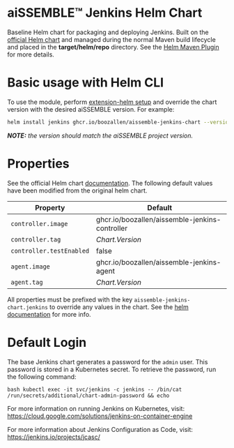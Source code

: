 # aiSSEMBLE&trade; Jenkins Helm Chart
Baseline Helm chart for packaging and deploying Jenkins. Built on the [official Helm chart](https://github.com/jenkinsci/helm-charts)
and managed during the normal Maven build lifecycle and placed in the **target/helm/repo** directory. See the 
[Helm Maven Plugin](https://github.com/kokuwaio/helm-maven-plugin) for more details.

# Basic usage with Helm CLI
To use the module, perform [extension-helm setup](../README.md#leveraging-extensions-helm) and override the chart version with the desired aiSSEMBLE version. For example:
```bash
helm install jenkins ghcr.io/boozallen/aissemble-jenkins-chart --version <AISSEMBLE-VERSION>
```
_**NOTE:**_ *the version should match the aiSSEMBLE project version.*

# Properties
See the official Helm chart [documentation](https://github.com/jenkinsci/helm-charts/tree/main/charts/jenkins). The following
default values have been modified from the original helm chart.

| Property                 | Default                                        |
|--------------------------|------------------------------------------------|
| `controller.image`       | ghcr.io/boozallen/aissemble-jenkins-controller |
| `controller.tag`         | _Chart.Version_                                |
| `controller.testEnabled` | false                                          |
| `agent.image`            | ghcr.io/boozallen/aissemble-jenkins-agent      |
| `agent.tag`              | _Chart.Version_                                |

All properties must be prefixed with the key `aissemble-jenkins-chart.jenkins` to override any values in the chart. See the 
[helm documentation](https://helm.sh/docs/chart_template_guide/subcharts_and_globals/#overriding-values-from-a-parent-chart) for more info.

# Default Login

The base Jenkins chart generates a password for the `admin` user. This password is stored in a Kubernetes secret. To
retrieve the password, run the following command:

``bash
kubectl exec -it svc/jenkins -c jenkins -- /bin/cat /run/secrets/additional/chart-admin-password && echo
``

For more information on running Jenkins on Kubernetes, visit:
https://cloud.google.com/solutions/jenkins-on-container-engine

For more information about Jenkins Configuration as Code, visit:
https://jenkins.io/projects/jcasc/
